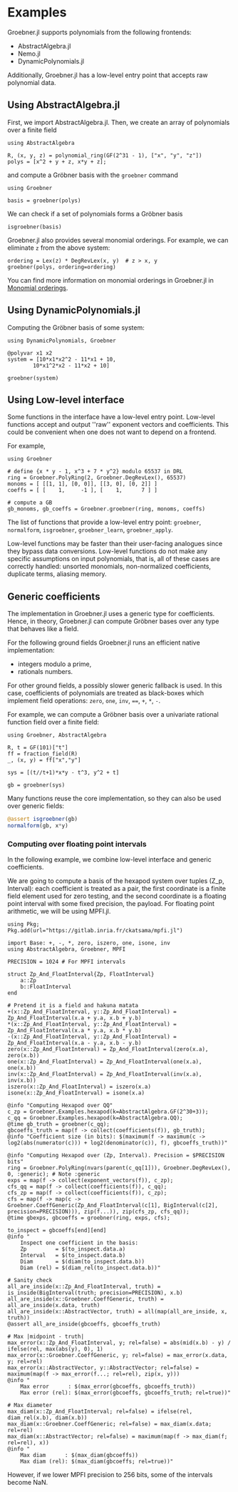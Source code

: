 # Examples

Groebner.jl supports polynomials from the following frontends:

- AbstractAlgebra.jl
- Nemo.jl
- DynamicPolynomials.jl

Additionally, Groebner.jl has a low-level entry point that accepts raw polynomial data.

## Using AbstractAlgebra.jl

First, we import AbstractAlgebra.jl. 
Then, we create an array of polynomials over a finite field

```@example aa
using AbstractAlgebra

R, (x, y, z) = polynomial_ring(GF(2^31 - 1), ["x", "y", "z"])
polys = [x^2 + y + z, x*y + z];
```

and compute a Gröbner basis with the `groebner` command

```@example aa
using Groebner

basis = groebner(polys)
```

We can check if a set of polynomials forms a Gröbner basis

```@example aa
isgroebner(basis)
```

Groebner.jl also provides several monomial orderings. 
For example, we can eliminate `z` from the above system:

```@example aa
ordering = Lex(z) * DegRevLex(x, y)  # z > x, y
groebner(polys, ordering=ordering)
```

You can find more information on monomial orderings in Groebner.jl in [Monomial orderings](@ref).

## Using DynamicPolynomials.jl

Computing the Gröbner basis of some system:

```@example dp
using DynamicPolynomials, Groebner

@polyvar x1 x2
system = [10*x1*x2^2 - 11*x1 + 10,
        10*x1^2*x2 - 11*x2 + 10]

groebner(system)
```

## Using Low-level interface

Some functions in the interface have a low-level entry point. Low-level functions accept and output ''raw'' exponent vectors and coefficients. This could be convenient when one does not want to depend on a frontend.

For example,

```@example
using Groebner

# define {x * y - 1, x^3 + 7 * y^2} modulo 65537 in DRL
ring = Groebner.PolyRing(2, Groebner.DegRevLex(), 65537)
monoms = [ [[1, 1], [0, 0]], [[3, 0], [0, 2]] ]
coeffs = [ [    1,     -1 ], [    1,      7 ] ]

# compute a GB
gb_monoms, gb_coeffs = Groebner.groebner(ring, monoms, coeffs)
```

The list of functions that provide a low-level entry point: `groebner`, `normalform`, `isgroebner`, `groebner_learn`, `groebner_apply`.

Low-level functions may be faster than their user-facing analogues since they bypass data conversions. Low-level functions do not make any specific assumptions on input polynomials, that is, all of these cases are correctly handled: unsorted monomials, non-normalized coefficients, duplicate terms, aliasing memory.

## Generic coefficients

The implementation in Groebner.jl uses a generic type for coefficients. Hence, in theory, Groebner.jl can compute Gröbner bases over any type that behaves like a field.

For the following ground fields Groebner.jl runs an efficient native implementation:
- integers modulo a prime,
- rationals numbers.

For other ground fields, a possibly slower generic fallback is used. In this case, coefficients of polynomials are treated as black-boxes which implement field operations: `zero`, `one`, `inv`, `==`, `+`, `*`, `-`.

For example, we can compute a Gröbner basis over a univariate rational function field over a finite field:

```@example generic2
using Groebner, AbstractAlgebra

R, t = GF(101)["t"]
ff = fraction_field(R)
_, (x, y) = ff["x","y"]

sys = [(t//t+1)*x*y - t^3, y^2 + t]

gb = groebner(sys)
```

Many functions reuse the core implementation, so they can also be used over generic fields:

```julia
@assert isgroebner(gb)
normalform(gb, x*y)
```
### Computing over floating point intervals

In the following example, we combine low-level interface and generic coefficients. 

We are going to compute a basis of the hexapod system over tuples (Z_p, Interval): each coefficient is treated as a pair, the first coordinate is a finite field element used for zero testing, and the second coordinate is a floating point interval with some fixed precision, the payload. For floating point arithmetic, we will be using MPFI.jl.

```@example zp_and_interval
using Pkg;
Pkg.add(url="https://gitlab.inria.fr/ckatsama/mpfi.jl")

import Base: +, -, *, zero, iszero, one, isone, inv
using AbstractAlgebra, Groebner, MPFI

PRECISION = 1024 # For MPFI intervals

struct Zp_And_FloatInterval{Zp, FloatInterval}
    a::Zp
    b::FloatInterval
end

# Pretend it is a field and hakuna matata
+(x::Zp_And_FloatInterval, y::Zp_And_FloatInterval) = Zp_And_FloatInterval(x.a + y.a, x.b + y.b)
*(x::Zp_And_FloatInterval, y::Zp_And_FloatInterval) = Zp_And_FloatInterval(x.a * y.a, x.b * y.b)
-(x::Zp_And_FloatInterval, y::Zp_And_FloatInterval) = Zp_And_FloatInterval(x.a - y.a, x.b - y.b)
zero(x::Zp_And_FloatInterval) = Zp_And_FloatInterval(zero(x.a), zero(x.b))
one(x::Zp_And_FloatInterval) = Zp_And_FloatInterval(one(x.a), one(x.b))
inv(x::Zp_And_FloatInterval) = Zp_And_FloatInterval(inv(x.a), inv(x.b))
iszero(x::Zp_And_FloatInterval) = iszero(x.a)
isone(x::Zp_And_FloatInterval) = isone(x.a)

@info "Computing Hexapod over QQ"
c_zp = Groebner.Examples.hexapod(k=AbstractAlgebra.GF(2^30+3));
c_qq = Groebner.Examples.hexapod(k=AbstractAlgebra.QQ);
@time gb_truth = groebner(c_qq);
gbcoeffs_truth = map(f -> collect(coefficients(f)), gb_truth);
@info "Coefficient size (in bits): $(maximum(f -> maximum(c -> log2(abs(numerator(c))) + log2(denominator(c)), f), gbcoeffs_truth))"

@info "Computing Hexapod over (Zp, Interval). Precision = $PRECISION bits"
ring = Groebner.PolyRing(nvars(parent(c_qq[1])), Groebner.DegRevLex(), 0, :generic); # Note :generic
exps = map(f -> collect(exponent_vectors(f)), c_zp);
cfs_qq = map(f -> collect(coefficients(f)), c_qq);
cfs_zp = map(f -> collect(coefficients(f)), c_zp);
cfs = map(f -> map(c -> Groebner.CoeffGeneric(Zp_And_FloatInterval(c[1], BigInterval(c[2], precision=PRECISION))), zip(f...)), zip(cfs_zp, cfs_qq));
@time gbexps, gbcoeffs = groebner(ring, exps, cfs);

to_inspect = gbcoeffs[end][end]
@info "
    Inspect one coefficient in the basis:
    Zp         = $(to_inspect.data.a)
    Interval   = $(to_inspect.data.b)
    Diam       = $(diam(to_inspect.data.b))
    Diam (rel) = $(diam_rel(to_inspect.data.b))"

# Sanity check
all_are_inside(x::Zp_And_FloatInterval, truth) = is_inside(BigInterval(truth; precision=PRECISION), x.b)
all_are_inside(x::Groebner.CoeffGeneric, truth) = all_are_inside(x.data, truth)
all_are_inside(x::AbstractVector, truth) = all(map(all_are_inside, x, truth))
@assert all_are_inside(gbcoeffs, gbcoeffs_truth)

# Max |midpoint - truth|
max_error(x::Zp_And_FloatInterval, y; rel=false) = abs(mid(x.b) - y) / ifelse(rel, max(abs(y), 0), 1)
max_error(x::Groebner.CoeffGeneric, y; rel=false) = max_error(x.data, y; rel=rel)
max_error(x::AbstractVector, y::AbstractVector; rel=false) = maximum(map(f -> max_error(f...; rel=rel), zip(x, y)))
@info "
    Max error      : $(max_error(gbcoeffs, gbcoeffs_truth))
    Max error (rel): $(max_error(gbcoeffs, gbcoeffs_truth; rel=true))"

# Max diameter
max_diam(x::Zp_And_FloatInterval; rel=false) = ifelse(rel, diam_rel(x.b), diam(x.b))
max_diam(x::Groebner.CoeffGeneric; rel=false) = max_diam(x.data; rel=rel)
max_diam(x::AbstractVector; rel=false) = maximum(map(f -> max_diam(f; rel=rel), x))
@info "
    Max diam      : $(max_diam(gbcoeffs))
    Max diam (rel): $(max_diam(gbcoeffs; rel=true))"
```

However, if we lower MPFI precision to 256 bits, some of the intervals become NaN.

